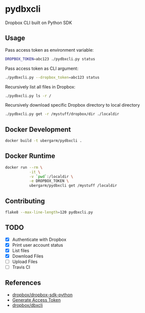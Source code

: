 pydbxcli
===
Dropbox CLI built on Python SDK

## Usage
Pass access token as environment variable:
```bash
DROPBOX_TOKEN=abc123 ./pydbxcli.py status
```

Pass access token as CLI argument:
```bash
./pydbxcli.py --dropbox_token=abc123 status
```

Recursively list all files in Dropbox:
```bash
./pydbxcli.py ls -r /
```

Recursively download specific Dropbox directory to local directory
```bash
./pydbxcli.py get -r /mystuff/dropbox/dir ./localdir
```

## Docker Development
```bash
docker build -t ubergarm/pydbxcli .
```

## Docker Runtime
```bash
docker run --rm \
           -it \
           -v `pwd`:/localdir \
           -e DROPBOX_TOKEN \
           ubergarm/pydbxcli get /mystuff /localdir
```

## Contributing
```bash
flake8 --max-line-length=120 pydbxcli.py
```

## TODO
- [x] Authenticate with Dropbox
- [x] Print user account status
- [x] List files
- [x] Download Files
- [ ] Upload Files
- [ ] Travis CI

## References
* [dropbox/dropbox-sdk-python](https://github.com/dropbox/dropbox-sdk-python)
* [Generate Access Token](https://dropbox.com/developers/apps)
* [dropbox/dbxcli](https://github.com/dropbox/dbxcli)
